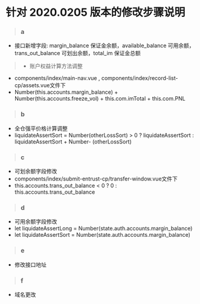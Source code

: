 # 针对 2020.0205 版本的修改步骤说明

> ### a
  - 接口新增字段: margin_balance 保证金余额，available_balance 可用余额，trans_out_balance 可划出余额，total_im 保证金总额
> - 账户权益计算方法调整
  - components/index/main-nav.vue , components/index/record-list-cp/assets.vue文件下
  - Number(this.accounts.margin_balance) + Number(this.accounts.freeze_vol) + this.com.imTotal + this.com.PNL

> ### b
  - 全仓强平价格计算调整
  - liquidateAssertSort = Number(otherLossSort) > 0 ? liquidateAssertSort : liquidateAssertSort + Number- (otherLossSort)

> ### c
  - 可划余额字段修改
  - components/index/submit-entrust-cp/transfer-window.vue文件下
  - this.accounts.trans_out_balance < 0 ? 0 : this.accounts.trans_out_balance

> ### d
  - 可用余额字段修改
  - let liquidateAssertLong = Number(state.auth.accounts.margin_balance)
  - let liquidateAssertSort = Number(state.auth.accounts.margin_balance)

> ### e
  - 修改接口地址

> ### f
  - 域名更改


